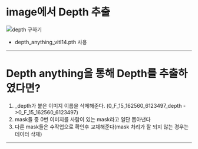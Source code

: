 
# image에서 Depth 추출  
![depth 구하기](https://github.com/user-attachments/assets/540a92e1-5bb0-4415-8c4e-a09ebf25e84e)
  - depth_anything_vitl14.pth 사용
---
# Depth anything을 통해 Depth를 추출하였다면?
  1. _depth가 붙은 이미지 이름을 삭제해준다. (0_F_15_162560_6123497_depth ->0_F_15_162560_6123497)
  2. mask들 중 0번 이미지를 사람이 있는 mask라고 일단 뽑아낸다
  3. 다른 mask들은 수작업으로 확인후 교체해준다(mask 처리가 잘 되지 않는 경우는 데이터 삭제)

---
